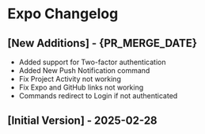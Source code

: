 # Expo Changelog

## [New Additions] - {PR_MERGE_DATE}

- Added support for Two-factor authentication
- Added New Push Notification command
- Fix Project Activity not working
- Fix Expo and GitHub links not working
- Commands redirect to Login if not authenticated

## [Initial Version] - 2025-02-28

